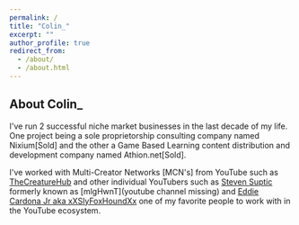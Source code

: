 ```yaml
---
permalink: /
title: "Colin_"
excerpt: ""
author_profile: true
redirect_from:
  - /about/
  - /about.html
---
```


## About Colin_

I've run 2 successful niche market businesses in the last decade of my life.  One project being a sole proprietorship consulting company named Nixium[Sold] and the other a Game Based Learning content distribution and development company named Athion.net[Sold].

I've worked with Multi-Creator Networks [MCN's] from YouTube such as [TheCreatureHub](https://www.youtube.com/user/thecreaturehub) and other individual YouTubers such as [Steven Suptic](linkgoeshere) formerly known as [mlgHwnT](youtube channel missing) and [Eddie Cardona Jr aka xXSlyFoxHoundXx](https://www.youtube.com/user/xXSlyFoxHoundXx) one of my favorite people to work with in the YouTube ecosystem.
